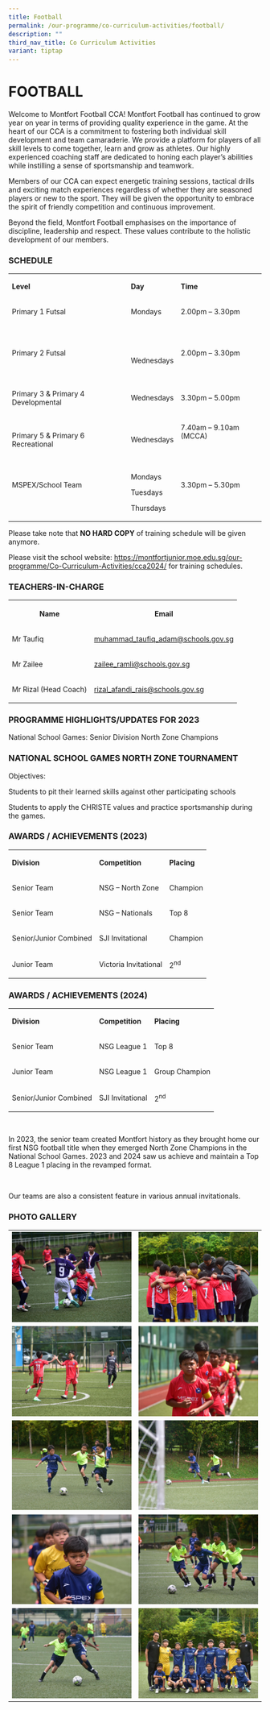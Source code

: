 ```yaml
---
title: Football
permalink: /our-programme/co-curriculum-activities/football/
description: ""
third_nav_title: Co Curriculum Activities
variant: tiptap
---
```

<h1><strong>FOOTBALL</strong></h1>
<p>Welcome to Montfort Football CCA! Montfort Football has continued to grow
year on year in terms of providing quality experience in the game. At the
heart of our CCA is a commitment to fostering both individual skill development
and team camaraderie. We provide a platform for players of all skill levels
to come together, learn and grow as athletes. Our highly experienced coaching
staff are dedicated to honing each player’s abilities while instilling
a sense of sportsmanship and teamwork.</p>
<p></p>
<p>Members of our CCA can expect energetic training sessions, tactical drills
and exciting match experiences regardless of whether they are seasoned
players or new to the sport. They will be given the opportunity to embrace
the spirit of friendly competition and continuous improvement.</p>
<p></p>
<p>Beyond the field, Montfort Football emphasises on the importance of discipline,
leadership and respect. These values contribute to the holistic development
of our members.</p>
<h3>SCHEDULE</h3>
<table style="minWidth: 75px">
<colgroup>
<col>
<col>
<col>
</colgroup>
<tbody>
<tr>
<td rowspan="1" colspan="1">
<p><strong>Level</strong>
</p>
</td>
<td rowspan="1" colspan="1">
<p><strong>Day</strong>
</p>
</td>
<td rowspan="1" colspan="1">
<p><strong>Time</strong>
</p>
</td>
</tr>
<tr>
<td rowspan="1" colspan="1">
<p>Primary 1 Futsal</p>
<p>&nbsp;</p>
</td>
<td rowspan="1" colspan="1">
<p>Mondays</p>
<p>&nbsp;</p>
</td>
<td rowspan="1" colspan="1">
<p>2.00pm – 3.30pm</p>
<p>&nbsp;</p>
</td>
</tr>
<tr>
<td rowspan="1" colspan="1">
<p>Primary 2 Futsal</p>
<p>&nbsp;</p>
</td>
<td rowspan="1" colspan="1">
<p>Wednesdays</p>
</td>
<td rowspan="1" colspan="1">
<p>2.00pm – 3.30pm</p>
<p>&nbsp;</p>
</td>
</tr>
<tr>
<td rowspan="1" colspan="1">
<p>Primary 3 &amp; Primary 4 Developmental</p>
</td>
<td rowspan="1" colspan="1">
<p>Wednesdays</p>
</td>
<td rowspan="1" colspan="1">
<p>3.30pm – 5.00pm</p>
</td>
</tr>
<tr>
<td rowspan="1" colspan="1">
<p>Primary 5 &amp; Primary 6 Recreational</p>
</td>
<td rowspan="1" colspan="1">
<p>Wednesdays</p>
</td>
<td rowspan="1" colspan="1">
<p>7.40am – 9.10am (MCCA)</p>
<p>&nbsp;</p>
</td>
</tr>
<tr>
<td rowspan="1" colspan="1">
<p>MSPEX/School Team</p>
<p>&nbsp;</p>
</td>
<td rowspan="1" colspan="1">
<p>Mondays</p>
<p>Tuesdays</p>
<p>Thursdays</p>
</td>
<td rowspan="1" colspan="1">
<p>3.30pm – 5.30pm</p>
<p>&nbsp;</p>
</td>
</tr>
</tbody>
</table>
<p>Please take note that&nbsp;<strong>NO HARD COPY</strong>&nbsp;of training
schedule will be given anymore.</p>
<p>Please visit the school website: <a href="https://www.montfortjunior.moe.edu.sg/ourprogramme/cocurriculumactivities/cca2024/" rel="noopener noreferrer nofollow" target="_blank">https://montfortjunior.moe.edu.sg/our-programme/Co-Curriculum-Activities/cca2024/</a> for
training schedules.</p>
<h3>TEACHERS-IN-CHARGE</h3>
<table style="minWidth: 50px">
<colgroup>
<col>
<col>
</colgroup>
<tbody>
<tr>
<th rowspan="1" colspan="1">
<p>Name</p>
</th>
<th rowspan="1" colspan="1">
<p>Email</p>
</th>
</tr>
<tr>
<td rowspan="1" colspan="1">
<p>Mr Taufiq</p>
</td>
<td rowspan="1" colspan="1">
<p><a href="muhammad_taufiq_adam@schools.gov.sg" rel="noopener noreferrer nofollow" target="_blank">muhammad_taufiq_adam@schools.gov.sg</a>
</p>
</td>
</tr>
<tr>
<td rowspan="1" colspan="1">
<p>Mr Zailee</p>
</td>
<td rowspan="1" colspan="1">
<p><a href="zailee_ramli@schools.gov.sg" rel="noopener noreferrer nofollow" target="_blank">zailee_ramli@schools.gov.sg</a>
</p>
</td>
</tr>
<tr>
<td rowspan="1" colspan="1">
<p>Mr Rizal (Head Coach)</p>
</td>
<td rowspan="1" colspan="1">
<p><a href="rizal_afandi_rais@schools.gov.sg" rel="noopener noreferrer nofollow" target="_blank">rizal_afandi_rais@schools.gov.sg</a>
</p>
</td>
</tr>
</tbody>
</table>
<h3>PROGRAMME HIGHLIGHTS/UPDATES FOR 2023</h3>
<p>National School Games: Senior Division North Zone Champions</p>
<h3>NATIONAL SCHOOL GAMES NORTH ZONE TOURNAMENT</h3>
<p>Objectives:</p>
<p>Students to pit their learned skills against other participating schools</p>
<p>Students to apply the CHRISTE values and practice sportsmanship during
the games.</p>
<h3><strong>AWARDS / ACHIEVEMENTS (2023)</strong></h3>
<table style="minWidth: 75px">
<colgroup>
<col>
<col>
<col>
</colgroup>
<tbody>
<tr>
<td rowspan="1" colspan="1">
<p><strong>Division</strong>
</p>
</td>
<td rowspan="1" colspan="1">
<p><strong>Competition</strong>
</p>
</td>
<td rowspan="1" colspan="1">
<p><strong>Placing</strong>
</p>
</td>
</tr>
<tr>
<td rowspan="1" colspan="1">
<p>Senior Team</p>
</td>
<td rowspan="1" colspan="1">
<p>NSG – North Zone</p>
</td>
<td rowspan="1" colspan="1">
<p>Champion</p>
</td>
</tr>
<tr>
<td rowspan="1" colspan="1">
<p>Senior Team</p>
</td>
<td rowspan="1" colspan="1">
<p>NSG – Nationals</p>
</td>
<td rowspan="1" colspan="1">
<p>Top 8</p>
</td>
</tr>
<tr>
<td rowspan="1" colspan="1">
<p>Senior/Junior Combined</p>
</td>
<td rowspan="1" colspan="1">
<p>SJI Invitational</p>
</td>
<td rowspan="1" colspan="1">
<p>Champion</p>
</td>
</tr>
<tr>
<td rowspan="1" colspan="1">
<p>Junior Team</p>
</td>
<td rowspan="1" colspan="1">
<p>Victoria Invitational</p>
</td>
<td rowspan="1" colspan="1">
<p>2<sup>nd</sup>
</p>
</td>
</tr>
</tbody>
</table>
<h3><strong>AWARDS / ACHIEVEMENTS (2024)</strong></h3>
<table style="minWidth: 75px">
<colgroup>
<col>
<col>
<col>
</colgroup>
<tbody>
<tr>
<td rowspan="1" colspan="1">
<p><strong>Division</strong>
</p>
</td>
<td rowspan="1" colspan="1">
<p><strong>Competition</strong>
</p>
</td>
<td rowspan="1" colspan="1">
<p><strong>Placing</strong>
</p>
</td>
</tr>
<tr>
<td rowspan="1" colspan="1">
<p>Senior Team</p>
</td>
<td rowspan="1" colspan="1">
<p>NSG League 1</p>
</td>
<td rowspan="1" colspan="1">
<p>Top 8</p>
</td>
</tr>
<tr>
<td rowspan="1" colspan="1">
<p>Junior Team</p>
</td>
<td rowspan="1" colspan="1">
<p>NSG League 1</p>
</td>
<td rowspan="1" colspan="1">
<p>Group Champion</p>
</td>
</tr>
<tr>
<td rowspan="1" colspan="1">
<p>Senior/Junior Combined</p>
</td>
<td rowspan="1" colspan="1">
<p>SJI Invitational</p>
</td>
<td rowspan="1" colspan="1">
<p>2<sup>nd</sup>
</p>
</td>
</tr>
</tbody>
</table>
<p>&nbsp;</p>
<p>In 2023, the senior team created Montfort history as they brought home
our first NSG football title when they emerged North Zone Champions in
the National School Games. 2023 and 2024 saw us achieve and maintain a
Top 8 League 1 placing in the revamped format.</p>
<p>&nbsp;</p>
<p>Our teams are also a consistent feature in various annual invitationals.</p>
<h3>PHOTO GALLERY</h3>
<table style="minWidth: 50px">
<colgroup>
<col>
<col>
</colgroup>
<tbody>
<tr>
<th rowspan="1" colspan="1">
<div class="isomer-image-wrapper">
<img style="width: 100%" height="auto" width="100%" alt="" src="/images/CCA/Football/NSG2025_06.jpg">
</div>
</th>
<th rowspan="1" colspan="1">
<div class="isomer-image-wrapper">
<img style="width: 100%" height="auto" width="100%" alt="" src="/images/CCA/Football/NSG2025_07.jpg">
</div>
</th>
</tr>
<tr>
<td rowspan="1" colspan="1">
<div class="isomer-image-wrapper">
<img style="width: 100%" height="auto" width="100%" alt="" src="/images/CCA/Football/NSG2025_13.jpg">
</div>
</td>
<td rowspan="1" colspan="1">
<div class="isomer-image-wrapper">
<img style="width: 100%" height="auto" width="100%" alt="" src="/images/CCA/Football/NSG2025_20.jpg">
</div>
</td>
</tr>
<tr>
<td rowspan="1" colspan="1">
<div class="isomer-image-wrapper">
<img style="width: 100%" height="auto" width="100%" alt="" src="/images/CCA/Football/NSG2025_21.jpg">
</div>
</td>
<td rowspan="1" colspan="1">
<div class="isomer-image-wrapper">
<img style="width: 100%" height="auto" width="100%" alt="" src="/images/CCA/Football/NSG2025_23.jpg">
</div>
</td>
</tr>
<tr>
<td rowspan="1" colspan="1">
<div class="isomer-image-wrapper">
<img style="width: 100%" height="auto" width="100%" alt="" src="/images/CCA/Football/NSG2025_24.jpg">
</div>
</td>
<td rowspan="1" colspan="1">
<div class="isomer-image-wrapper">
<img style="width: 100%" height="auto" width="100%" alt="" src="/images/CCA/Football/NSG2025_27.jpg">
</div>
</td>
</tr>
<tr>
<td rowspan="1" colspan="1">
<div class="isomer-image-wrapper">
<img style="width: 100%" height="auto" width="100%" alt="" src="/images/CCA/Football/NSG2025_31.jpg">
</div>
</td>
<td rowspan="1" colspan="1">
<div class="isomer-image-wrapper">
<img style="width: 100%" height="auto" width="100%" alt="" src="/images/CCA/Football/NSG2025_32.jpg">
</div>
</td>
</tr>
</tbody>
</table>
<p></p>
